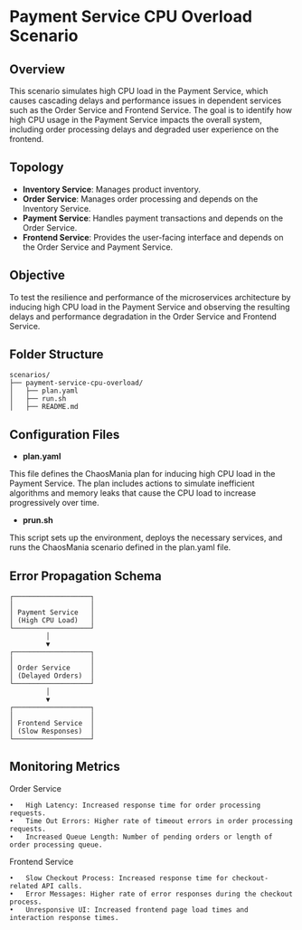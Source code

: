 # Payment Service CPU Overload Scenario

## Overview

This scenario simulates high CPU load in the Payment Service, which causes cascading delays and performance issues in dependent services such as the Order Service and Frontend Service. The goal is to identify how high CPU usage in the Payment Service impacts the overall system, including order processing delays and degraded user experience on the frontend.

## Topology

- **Inventory Service**: Manages product inventory.
- **Order Service**: Manages order processing and depends on the Inventory Service.
- **Payment Service**: Handles payment transactions and depends on the Order Service.
- **Frontend Service**: Provides the user-facing interface and depends on the Order Service and Payment Service.

## Objective

To test the resilience and performance of the microservices architecture by inducing high CPU load in the Payment Service and observing the resulting delays and performance degradation in the Order Service and Frontend Service.

## Folder Structure

```plaintext
scenarios/
├── payment-service-cpu-overload/
│   ├── plan.yaml
│   ├── run.sh
│   ├── README.md
```

## Configuration Files

- **plan.yaml**

This file defines the ChaosMania plan for inducing high CPU load in the Payment Service. The plan includes actions to simulate inefficient algorithms and memory leaks that cause the CPU load to increase progressively over time.

- **prun.sh**

This script sets up the environment, deploys the necessary services, and runs the ChaosMania scenario defined in the plan.yaml file.

## Error Propagation Schema
```plaintext
┌───────────────────┐
│                   │
│ Payment Service   │
│ (High CPU Load)   │
└───────────────────┘
         │
         ▼
┌───────────────────┐
│                   │
│ Order Service     │
│ (Delayed Orders)  │
└───────────────────┘
         │
         ▼
┌───────────────────┐
│                   │
│ Frontend Service  │
│ (Slow Responses)  │
└───────────────────┘
```

## Monitoring Metrics

Order Service

	•	High Latency: Increased response time for order processing requests.
	•	Time Out Errors: Higher rate of timeout errors in order processing requests.
	•	Increased Queue Length: Number of pending orders or length of order processing queue.

Frontend Service

	•	Slow Checkout Process: Increased response time for checkout-related API calls.
	•	Error Messages: Higher rate of error responses during the checkout process.
	•	Unresponsive UI: Increased frontend page load times and interaction response times.